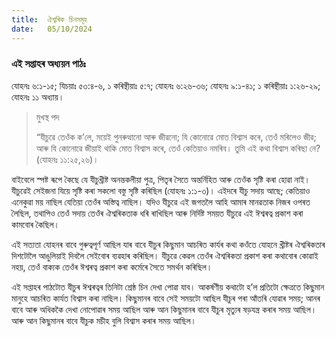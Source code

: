 ```yaml
---
title:  ঐশ্বৰিক চিনসমূহ
date:   05/10/2024
---
```


### এই সপ্তাহৰ অধ্যয়ন পাঠঃ
যোহনঃ ৬:১-১৫; যিচয়াঃ ৫৩:৪-৬, ১ কৰিন্থীয়াঃ ৫:৭; যোহনঃ ৬:২৬-৩৬; যোহনঃ ৯:১-৪১; ১ কৰিন্থীয়াঃ ১:২৬-২৯; যোহনঃ ১১ অধ্যায়।

> <p>মুখস্থ পদ</p>
> “যীচুৱে তেওঁক ক’লে, ময়েই পুনৰুত্থানো আৰু জীৱনো; যি কোনোৱে মোত বিশ্বাস কৰে, তেওঁ মৰিলেও জীৱ; আৰু যি কোনোৱে জীয়াই থাকি মোত বিশ্বাস কৰে, তেওঁ কেতিয়াও নমৰিব। তুমি এই কথা বিশ্বাস কৰিছা নে? (যোহনঃ ১১:২৫,২৬)।

বাইবেলে স্পষ্ট ৰূপে কৈছে যে যীচুখ্ৰীষ্ট অনন্তকলীয়া পুত্ৰ, পিতৃৰ সৈতে অন্তৰ্নিহিত আৰু তেওঁক সৃষ্টি কৰা হোৱা নাই। যীচুৱেই সেইজনা যিয়ে সৃষ্টি কৰা সকলো বস্তু সৃষ্টি কৰিছিল (যোহনঃ ১:১-৩)। এইদৰে যীচু সদায় আছে; কেতিয়াও এনেকুৱা ময় নাছিল যেতিয়া তেওঁৰ অস্তিত্ব নাছিল। যদিও যীচুৱে এই জগতলৈ আহি আমাৰ মানৱতাক নিজৰ ওপৰত লৈছিল, তথাপিও তেওঁ সদায় তেওঁৰ ঐশ্বৰিকতাক ধৰি ৰাখিছিল আৰু নিৰ্দিষ্ট সময়ত যীচুৱে এই ঈশ্বৰত্ব প্ৰকাশ কৰা কামবোৰ কৈছিল।

এই সত্যতা যোহনৰ বাবে গুৰুত্বপূৰ্ণ আছিল যাৰ বাবে যীচুৰ কিছুমান আচৰিত কাৰ্যৰ কথা কওঁতে যোহনে খ্ৰীষ্টৰ ঐশ্বৰিকতাৰ দিশটোলৈ আঙুলিয়াই দিবলৈ সেইবোৰ ব্যৱহাৰ কৰিছিল। যীচুৱে কেৱল তেওঁৰ ঐশ্বৰিকতা প্ৰকাশ কৰা কথাবোৰ কোৱাই নহয়, তেওঁ বাক্যক তেওঁৰ ঈশ্বৰত্ব প্ৰকাশ কৰা কৰ্মেৰে সৈতে সমৰ্থন কৰিছিল।

এই সপ্তাহৰ পাঠটোত যীচুৰ ঈশ্বৰত্বৰ তিনিটা শ্ৰেষ্ঠ চিন দেখা পোৱা যাব। আকৰ্ষণীয় কথাটো হ’ল প্ৰতিটো ক্ষেত্ৰতে কিছুমান মানুহে আচৰিত কাৰ্যত বিশ্বাস কৰা নাছিল। কিছুমানৰ বাবে সেই সময়টো আছিল যীচুৰ পৰা আঁতৰি যোৱাৰ সময়; আনৰ বাবে আৰু অধিককৈ দেখা নোপোৱাৰ সময় আছিল আৰু আন কিছুমানৰ বাবে যীচুৰ মৃত্যুৰ ষড়যন্ত্ৰ কৰাৰ সময় আছিল। আৰু আন কিছুমানৰ বাবে যীচুক মচীহ বুলি বিশ্বাস কৰাৰ সময় আছিল।
